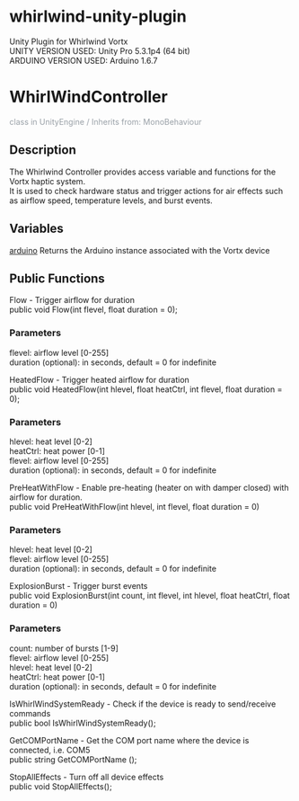 # whirlwind-unity-plugin
Unity Plugin for Whirlwind Vortx<br/>
UNITY VERSION USED: Unity Pro 5.3.1p4 (64 bit)<br/>
ARDUINO VERSION USED: Arduino 1.6.7<br/>

<h1>WhirlWindController</h1>
<p style="color: #99a0a7;">class in UnityEngine / Inherits from: MonoBehaviour</p>

<h2>Description</h2>
The Whirlwind Controller provides access variable and functions for the Vortx haptic system.<br>
It is used to check hardware status and trigger actions for air effects such as airflow speed, temperature levels, and burst events.<br>

<h2>Variables</h2>
<u>arduino</u>   Returns the Arduino instance associated with the Vortx device

<h2>Public Functions</h2>

Flow - Trigger airflow for duration<br>
public void Flow(int flevel, float duration = 0);<br>

<h3>Parameters</h3>
flevel: airflow level [0-255]<br>
duration (optional): in seconds, default = 0 for indefinite<br>

HeatedFlow - Trigger heated airflow for duration<br>
public void HeatedFlow(int hlevel, float heatCtrl, int flevel, float duration = 0);<br>

<h3>Parameters</h3>
hlevel: heat level [0-2]<br>
heatCtrl: heat power [0-1]<br>
flevel: airflow level [0-255]<br>
duration (optional): in seconds, default = 0 for indefinite<br>

PreHeatWithFlow - Enable pre-heating (heater on with damper closed) with airflow for duration.<br>
public void PreHeatWithFlow(int hlevel, int flevel, float duration = 0)<br>

<h3>Parameters</h3>
hlevel: heat level [0-2]<br>
flevel: airflow level [0-255]<br>
duration (optional): in seconds, default = 0 for indefinite<br>

ExplosionBurst - Trigger burst events<br>
public void ExplosionBurst(int count, int flevel, int hlevel, float heatCtrl, float duration = 0)<br>

<h3>Parameters</h3>
count: number of bursts [1-9]<br>
flevel: airflow level [0-255]<br>
hlevel: heat level [0-2]<br>
heatCtrl: heat power [0-1]<br>
duration (optional): in seconds, default = 0 for indefinite<br>

IsWhirlWindSystemReady - Check if the device is ready to send/receive commands<br>
public bool IsWhirlWindSystemReady();<br>

GetCOMPortName - Get the COM port name where the device is connected, i.e. COM5<br>
public string GetCOMPortName ();<br>

StopAllEffects - Turn off all device effects<br>
public void StopAllEffects();<br>

